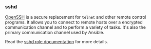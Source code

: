 ### sshd

[OpenSSH](https://www.openssh.com/) is a secure replacement for `telnet`
and other remote control programs. It allows you to connect to remote
hosts over a encrypted communication channel and to perform a variety of
tasks. It's also the primary communication channel used by Ansible.

Read the [sshd role documentation](https://docs.debops.org/en/stable-3.2/ansible/roles/sshd/) for more details.
